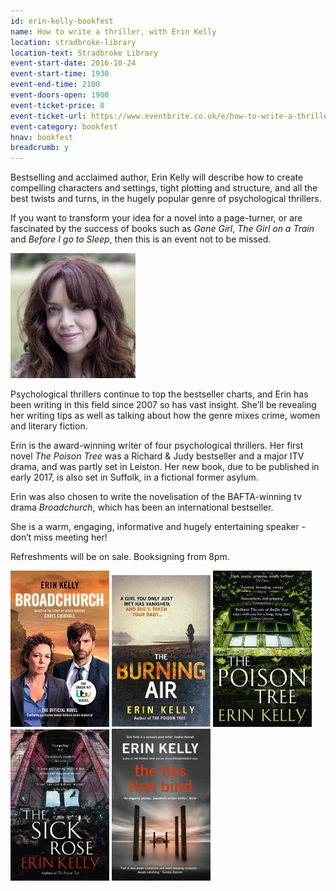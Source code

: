 ```yaml
---
id: erin-kelly-bookfest
name: How to write a thriller, with Erin Kelly
location: stradbroke-library
location-text: Stradbroke Library
event-start-date: 2016-10-24
event-start-time: 1930
event-end-time: 2100
event-doors-open: 1900
event-ticket-price: 8
event-ticket-url: https://www.eventbrite.co.uk/e/how-to-write-a-thriller-with-erin-kelly-tickets-27003937504
event-category: bookfest
hnav: bookfest
breadcrumb: y
---
```


Bestselling and acclaimed author, Erin Kelly will describe how to create compelling characters and settings, tight plotting and structure, and all the best twists and turns, in the hugely popular genre of psychological thrillers.

If you want to transform your idea for a novel into a page-turner, or are fascinated by the success of books such as <cite>Gone Girl</cite>, <cite>The Girl on a Train</cite> and <cite>Before I go to Sleep</cite>, then this is an event not to be missed.

<img src="/images/article/erin-kelly-r.jpg" class="custom-br-50 {% include /c/img-float-right.html %}" />

Psychological thrillers continue to top the bestseller charts, and Erin has been writing in this field since 2007 so has vast insight. She’ll be revealing her writing tips as well as talking about how the genre mixes crime, women and literary fiction.

Erin is the award-winning writer of four psychological thrillers. Her first novel <cite>The Poison Tree</cite> was a Richard & Judy bestseller and a major ITV drama, and was partly set in Leiston. Her new book, due to be published in early 2017, is also set in Suffolk, in a fictional former asylum.

Erin was also chosen to write the novelisation of the BAFTA-winning tv drama <cite>Broadchurch</cite>, which has been an international bestseller.

She is a warm, engaging, informative and hugely entertaining speaker - don’t miss meeting her!

Refreshments will be on sale. Booksigning from 8pm.

<div class="cf">

<img src="/images/article/erin-kelly-broadchurch.jpg" alt="Broadchurch" class="{% include /c/img-float-left.html %}" />

<img src="/images/article/erin-kelly-burning-air.jpg" alt="Burning Air" class="{% include /c/img-float-left.html %}" />

<img src="/images/article/erin-kelly-poison-tree.jpg" alt="The Poison Tree" class="{% include /c/img-float-left.html %}" />

<img src="/images/article/erin-kelly-sick-rose.jpg" alt="The Sick Rose" class="{% include /c/img-float-left.html %}" />

<img src="/images/article/erin-kelly-ties-that-bind.jpg" alt="The Ties that Bind" class="{% include /c/img-float-left.html %}" />

</div>
